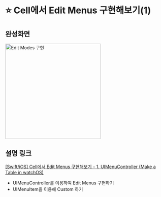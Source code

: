 # ⭐️ Cell에서 Edit Menus 구현해보기(1)

## 완성화면
<img width="300" alt="Edit Modes 구현" src="https://user-images.githubusercontent.com/51286963/194271694-f2e66b77-10e1-4484-be95-3ba6dd3db65b.gif">


## 설명 링크
[[Swift/iOS] Cell에서 Edit Menus 구현해보기 - 1. UIMenuController (Make a Table in watchOS)]()
  - UIMenuController를 이용하여 Edit Menus 구현하기
  - UIMenuItem을 이용해 Custom 하기
